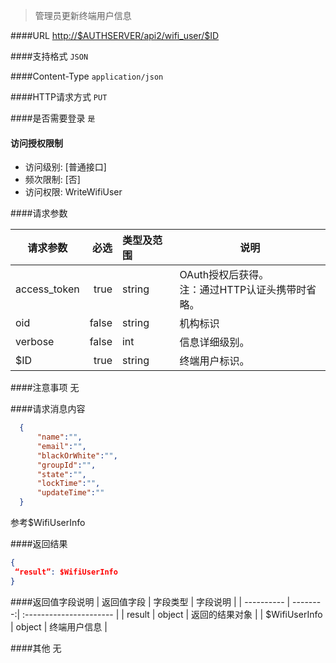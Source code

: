 
> 管理员更新终端用户信息

####URL
<http://$AUTHSERVER/api2/wifi_user/$ID>

####支持格式
`JSON`

####Content-Type
`application/json`

####HTTP请求方式
`PUT`

####是否需要登录
`是`

#### 访问授权限制
* 访问级别: [普通接口]
* 频次限制: [否]
* 访问权限: WriteWifiUser


####请求参数

| 请求参数      |    必选 | 类型及范围  | 说明                                |
| ------------- | -------:| :---------- | ----------------------------------- |
| access_token  | true    | string      | OAuth授权后获得。</br>注：通过HTTP认证头携带时省略。 |
| oid           | false   | string      | 机构标识 |
| verbose  | false   | int  | 信息详细级别。|
| $ID  | true    | string   | 终端用户标识。|

####注意事项
无

####请求消息内容
``` JSON
  {
      "name":"",
      "email":"",
      "blackOrWhite":"",
      "groupId":"",
      "state":"",
      "lockTime":"",
      "updateTime":""
  }

```
参考$WifiUserInfo

####返回结果
``` JSON
{
 “result”: $WifiUserInfo
}
```
####返回值字段说明
| 返回值字段 | 字段类型 | 字段说明                |
| ---------- | --------:| :---------------------- |
| result  | object   | 返回的结果对象 |
| $WifiUserInfo   | object   | 终端用户信息 |

####其他
无
